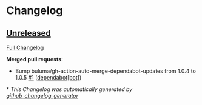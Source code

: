 # Changelog

## [Unreleased](https://github.com/buluma/ansible-role-artifactory/tree/HEAD)

[Full Changelog](https://github.com/buluma/ansible-role-artifactory/compare/12184ce9534ea7885ababb0a465b2d8a8ba853fc...HEAD)

**Merged pull requests:**

- Bump buluma/gh-action-auto-merge-dependabot-updates from 1.0.4 to 1.0.5 [\#1](https://github.com/buluma/ansible-role-artifactory/pull/1) ([dependabot[bot]](https://github.com/apps/dependabot))



\* *This Changelog was automatically generated by [github_changelog_generator](https://github.com/github-changelog-generator/github-changelog-generator)*
